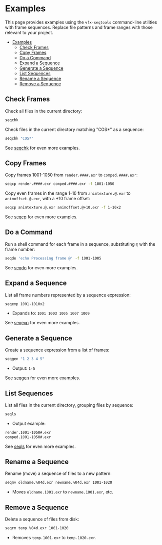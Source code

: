 # Examples

This page provides examples using the `vfx-seqtools` command-line utilities with frame sequences. Replace file patterns and frame ranges with those relevant to your project.

- [Examples](#examples)
  - [Check Frames](#check-frames)
  - [Copy Frames](#copy-frames)
  - [Do a Command](#do-a-command)
  - [Expand a Sequence](#expand-a-sequence)
  - [Generate a Sequence](#generate-a-sequence)
  - [List Sequences](#list-sequences)
  - [Rename a Sequence](#rename-a-sequence)
  - [Remove a Sequence](#remove-a-sequence)

## Check Frames

Check all files in the current directory:

```bash
seqchk
```

Check files in the current directory matching "COS*" as a sequence:

```bash
seqchk "COS*"
```

See [seqchk](./seqchk.md) for even more examples.

## Copy Frames

Copy frames 1001-1050 from `render.####.exr` to `comped.####.exr`:

```bash
seqcp render.####.exr comped.####.exr -f 1001-1050
```

Copy even frames in the range 1-10 from `animtexture.@.exr` to `animoffset.@.exr`, with a +10 frame offset:

```bash
seqcp animtexture.@.exr animoffset.@+10.exr -f 1-10x2
```

See [seqcp](./seqcp.md) for even more examples.

## Do a Command

Run a shell command for each frame in a sequence, substituting `@` with the frame number:

```bash
seqdo 'echo Processing frame @' -f 1001-1005
```

See [seqdo](./seqdo.md) for even more examples.

## Expand a Sequence

List all frame numbers represented by a sequence expression:

```bash
seqexp 1001-1010x2
```

- Expands to: `1001 1003 1005 1007 1009`

See [seqexp](./seqexp.md) for even more examples.

## Generate a Sequence

Create a sequence expression from a list of frames:

```bash
seqgen "1 2 3 4 5"
```

- Output: `1-5`

See [seqgen](./seqgen.md) for even more examples.

## List Sequences

List all files in the current directory, grouping files by sequence:

```bash
seqls
```

- Output example:

```bash
render.1001-1050#.exr
comped.1001-1050#.exr
```

See [seqls](./seqls.md) for even more examples.

## Rename a Sequence

Rename (move) a sequence of files to a new pattern:

```bash
seqmv oldname.%04d.exr newname.%04d.exr 1001-1020
```

- Moves `oldname.1001.exr` to `newname.1001.exr`, etc.

## Remove a Sequence

Delete a sequence of files from disk:

```bash
seqrm temp.%04d.exr 1001-1020
```

- Removes `temp.1001.exr` to `temp.1020.exr`.
